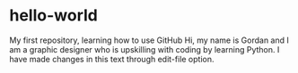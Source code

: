 # hello-world
My first repository, learning how to use GitHub
Hi, my name is Gordan and I am a graphic designer who is upskilling with coding by learning Python.
I have made changes in this text through edit-file option.
